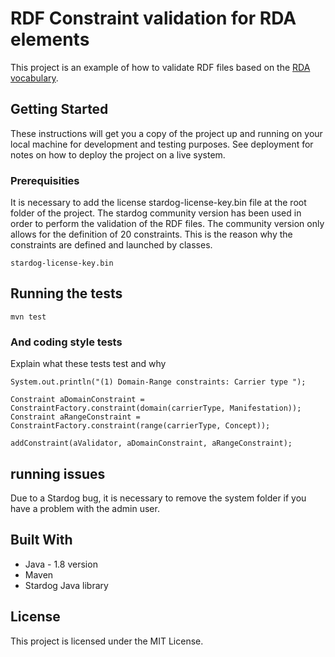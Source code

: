 # RDF Constraint validation for RDA elements

This project is an example of how to validate RDF files based on the <a href="http://www.rdaregistry.info/">RDA vocabulary</a>.

## Getting Started

These instructions will get you a copy of the project up and running on your local machine for development and testing purposes. See deployment for notes on how to deploy the project on a live system.

### Prerequisities

It is necessary to add the license stardog-license-key.bin file at the root folder of the project. The stardog community version has been used in order to perform the validation of the RDF files. The community version only allows for the definition of 20 constraints. This is the reason why the constraints are defined and launched by classes. 

```
stardog-license-key.bin
```

## Running the tests

```
mvn test
```

### And coding style tests

Explain what these tests test and why

```
System.out.println("(1) Domain-Range constraints: Carrier type ");

Constraint aDomainConstraint = ConstraintFactory.constraint(domain(carrierType, Manifestation));
Constraint aRangeConstraint = ConstraintFactory.constraint(range(carrierType, Concept));

addConstraint(aValidator, aDomainConstraint, aRangeConstraint);
```

## running issues

Due to a Stardog bug, it is necessary to remove the system folder if you have a problem with the admin user. 

## Built With

* Java - 1.8 version
* Maven 
* Stardog Java library 

## License

This project is licensed under the MIT License.


